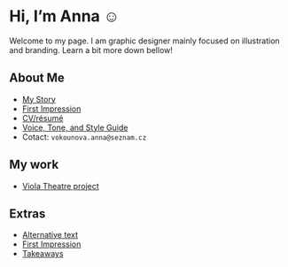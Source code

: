 # Hi, I’m Anna ☺️

Welcome to my page. I am graphic designer mainly focused on illustration and branding. Learn a bit more down bellow!

## About Me

- [My Story](03-content-first/index.md)
- [First Impression](02-first-impression)
- [CV/résumé](04-experience)
- [Voice, Tone, and Style Guide](05-voice-tone)
- Cotact: `vokounova.anna@seznam.cz`

## My work

- [Viola Theatre project](03-case-study)

## Extras

- [Alternative text](01-alternative-text)
- [First Impression](02-first-impression)
- [Takeaways](takeaways)

